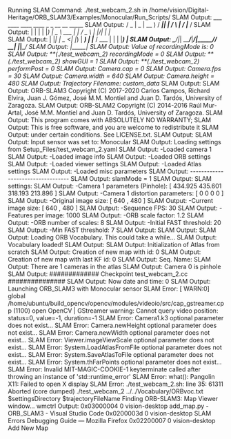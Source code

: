 Running SLAM Command: ./test_webcam_2.sh in /home/vision/Digital-Heritage/ORB_SLAM3/Examples/Monocular/Run_Scripts/
SLAM Output: ___  ____  ____     ____  _        _    __  __ _____
SLAM Output: / _ \|  _ \| __ )   / ___|| |      / \  |  \/  |___ /
SLAM Output: | | | | |_) |  _ \   \___ \| |     / _ \ | |\/| | |_ \
SLAM Output: | |_| |  _ <| |_) |   ___) | |___ / ___ \| |  | |___) |
SLAM Output: \___/|_| \_\____/___|____/|_____/_/   \_\_|  |_|____/
SLAM Output: |_____|
SLAM Output: Value of recordingMode is: 0
SLAM Output: **(./test_webcam_2) recordingMode = 0
SLAM Output: **(./test_webcam_2) showGUI = 1
SLAM Output: **(./test_webcam_2) performPost = 0
SLAM Output: Camera.cap = 0
SLAM Output: Camera.fps = 30
SLAM Output: Camera.width = 640
SLAM Output: Camera.height = 480
SLAM Output: Trajectory Filename: custom_data_
SLAM Output: 
SLAM Output: ORB-SLAM3 Copyright (C) 2017-2020 Carlos Campos, Richard Elvira, Juan J. Gómez, José M.M. Montiel and Juan D. Tardós, University of Zaragoza.
SLAM Output: ORB-SLAM2 Copyright (C) 2014-2016 Raúl Mur-Artal, José M.M. Montiel and Juan D. Tardós, University of Zaragoza.
SLAM Output: This program comes with ABSOLUTELY NO WARRANTY;
SLAM Output: This is free software, and you are welcome to redistribute it
SLAM Output: under certain conditions. See LICENSE.txt.
SLAM Output: 
SLAM Output: Input sensor was set to: Monocular
SLAM Output: Loading settings from Setup_Files/test_webcam_2.yaml
SLAM Output: -Loaded camera 1
SLAM Output: -Loaded image info
SLAM Output: -Loaded ORB settings
SLAM Output: -Loaded viewer settings
SLAM Output: -Loaded Atlas settings
SLAM Output: -Loaded misc parameters
SLAM Output: ----------------------------------
SLAM Output: slamMode = 1
SLAM Output: SLAM settings:
SLAM Output: -Camera 1 parameters (Pinhole): [ 434.925 435.601 318.193 213.896 ]
SLAM Output: -Camera 1 distortion parameters: [  0 0 0 0 ]
SLAM Output: -Original image size: [ 640 , 480 ]
SLAM Output: -Current image size: [ 640 , 480 ]
SLAM Output: -Sequence FPS: 30
SLAM Output: -Features per image: 1000
SLAM Output: -ORB scale factor: 1.2
SLAM Output: -ORB number of scales: 8
SLAM Output: -Initial FAST threshold: 20
SLAM Output: -Min FAST threshold: 7
SLAM Output: 
SLAM Output: 
SLAM Output: Loading ORB Vocabulary. This could take a while...
SLAM Output: Vocabulary loaded!
SLAM Output: 
SLAM Output: Initialization of Atlas from scratch
SLAM Output: Creation of new map with id: 0
SLAM Output: Creation of new map with last KF id: 0
SLAM Output: Seq. Name:
SLAM Output: There are 1 cameras in the atlas
SLAM Output: Camera 0 is pinhole
SLAM Output: ############# Checkpoint test_webcam_2.cc ###############
SLAM Output: Now date and time: 0
SLAM Output: Launching ORB_SLAM3 with Monocular sensor
SLAM Error: [ WARN:0] global /home/ubuntu/build_opencv/opencv/modules/videoio/src/cap_gstreamer.cpp (1100) open OpenCV | GStreamer warning: Cannot query video position: status=0, value=-1, duration=-1
SLAM Error: Camera1.k3 optional parameter does not exist...
SLAM Error: Camera.newHeight optional parameter does not exist...
SLAM Error: Camera.newWidth optional parameter does not exist...
SLAM Error: Viewer.imageViewScale optional parameter does not exist...
SLAM Error: System.LoadAtlasFromFile optional parameter does not exist...
SLAM Error: System.SaveAtlasToFile optional parameter does not exist...
SLAM Error: System.thFarPoints optional parameter does not exist...
SLAM Error: Invalid MIT-MAGIC-COOKIE-1 keyterminate called after throwing an instance of 'std::runtime_error'
SLAM Error: what():  Pangolin X11: Failed to open X display
SLAM Error: ./test_webcam_2.sh: line 35: 61311 Aborted                 (core dumped) ./test_webcam_2 ../../Vocabulary/ORBvoc.txt $settingsDirectory $trajectoryFileName
Finding ORB-SLAM3: Map Viewer window...
wmctrl Output: 0x03000004  0 vision-desktop add_map.py - ORB_SLAM3 - Visual Studio Code
0x0200003d  0 vision-desktop SLAM Errors Debugging Guide — Mozilla Firefox
0x02200007  0 vision-desktop Add New Map
